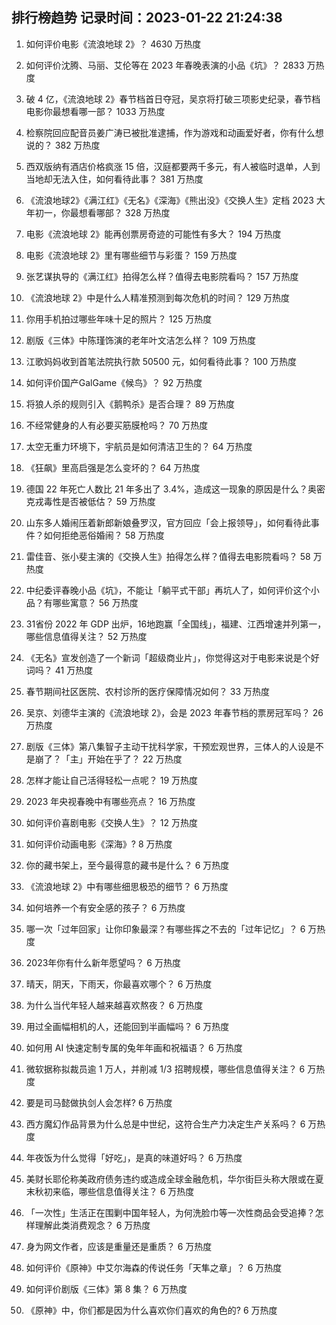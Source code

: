 
## 排行榜趋势 记录时间：2023-01-22 21:24:38
  
  1. 如何评价电影《流浪地球 2》？ 4630 万热度
    
  2. 如何评价沈腾、马丽、艾伦等在 2023 年春晚表演的小品《坑》？ 2833 万热度
    
  3. 破 4 亿，《流浪地球 2》春节档首日夺冠，吴京将打破三项影史纪录，春节档电影你最想看哪一部？ 1033 万热度
    
  4. 检察院回应配音员姜广涛已被批准逮捕，作为游戏和动画爱好者，你有什么想说的？ 382 万热度
    
  5. 西双版纳有酒店价格疯涨 15 倍，汉庭都要两千多元，有人被临时退单，人到当地却无法入住，如何看待此事？ 381 万热度
    
  6. 《流浪地球2》《满江红》《无名》《深海》《熊出没》《交换人生》定档 2023 大年初一，你最想看哪部？ 328 万热度
    
  7. 电影《流浪地球 2》能再创票房奇迹的可能性有多大？ 194 万热度
    
  8. 电影《流浪地球 2》里有哪些细节与彩蛋？ 159 万热度
    
  9. 张艺谋执导的《满江红》拍得怎么样？值得去电影院看吗？ 157 万热度
    
  10. 《流浪地球 2》中是什么人精准预测到每次危机的时间？ 129 万热度
    
  11. 你用手机拍过哪些年味十足的照片？ 125 万热度
    
  12. 剧版《三体》中陈瑾饰演的老年叶文洁怎么样？ 109 万热度
    
  13. 江歌妈妈收到首笔法院执行款 50500 元，如何看待此事？ 100 万热度
    
  14. 如何评价国产GalGame《候鸟》？ 92 万热度
    
  15. 将狼人杀的规则引入《鹅鸭杀》是否合理？ 89 万热度
    
  16. 不经常健身的人有必要买筋膜枪吗？ 70 万热度
    
  17. 太空无重力环境下，宇航员是如何清洁卫生的？ 64 万热度
    
  18. 《狂飙》里高启强是怎么变坏的？ 64 万热度
    
  19. 德国 22 年死亡人数比 21 年多出了 3.4%，造成这一现象的原因是什么？奥密克戎毒性是否被低估？ 59 万热度
    
  20. 山东多人婚闹压着新郎新娘叠罗汉，官方回应「会上报领导」，如何看待此事件？如何拒绝恶俗婚闹？ 58 万热度
    
  21. 雷佳音、张小斐主演的《交换人生》拍得怎么样？值得去电影院看吗？ 58 万热度
    
  22. 中纪委评春晚小品《坑》，不能让「躺平式干部」再坑人了，如何评价这个小品？有哪些寓意？ 56 万热度
    
  23. 31省份 2022 年 GDP 出炉，16地跑赢「全国线」，福建、江西增速并列第一，哪些信息值得关注？ 52 万热度
    
  24. 《无名》宣发创造了一个新词「超级商业片」，你觉得这对于电影来说是个好词吗？ 41 万热度
    
  25. 春节期间社区医院、农村诊所的医疗保障情况如何？ 33 万热度
    
  26. 吴京、刘德华主演的《流浪地球 2》，会是 2023 年春节档的票房冠军吗？ 26 万热度
    
  27. 剧版《三体》第八集智子主动干扰科学家，干预宏观世界，三体人的人设是不是崩了？「主」开始在乎了？ 22 万热度
    
  28. 怎样才能让自己活得轻松一点呢？ 19 万热度
    
  29. 2023 年央视春晚中有哪些亮点？ 16 万热度
    
  30. 如何评价喜剧电影《交换人生》？ 12 万热度
    
  31. 如何评价动画电影《深海》? 8 万热度
    
  32. 你的藏书架上，至今最得意的藏书是什么？ 6 万热度
    
  33. 《流浪地球 2》中有哪些细思极恐的细节？ 6 万热度
    
  34. 如何培养一个有安全感的孩子？ 6 万热度
    
  35. 哪一次「过年回家」让你印象最深？有哪些挥之不去的「过年记忆」？ 6 万热度
    
  36. 2023年你有什么新年愿望吗？ 6 万热度
    
  37. 晴天，阴天，下雨天，你最喜欢哪个？ 6 万热度
    
  38. 为什么当代年轻人越来越喜欢熬夜？ 6 万热度
    
  39. 用过全画幅相机的人，还能回到半画幅吗？ 6 万热度
    
  40. 如何用 AI 快速定制专属的兔年年画和祝福语？ 6 万热度
    
  41. 微软据称拟裁员逾 1 万人，并削减 1/3 招聘规模，哪些信息值得关注？ 6 万热度
    
  42. 要是司马懿做执剑人会怎样? 6 万热度
    
  43. 西方魔幻作品背景为什么总是中世纪，这符合生产力决定生产关系吗？ 6 万热度
    
  44. 年夜饭为什么觉得「好吃」，是真的味道好吗？ 6 万热度
    
  45. 美财长耶伦称美政府债务违约或造成全球金融危机，华尔街巨头称大限或在夏末秋初来临，哪些信息值得关注？ 6 万热度
    
  46. 「一次性」生活正在围剿中国年轻人，为何洗脸巾等一次性商品会受追捧？怎样理解此类消费观念？ 6 万热度
    
  47. 身为网文作者，应该是重量还是重质？ 6 万热度
    
  48. 如何评价《原神》中艾尔海森的传说任务「天隼之章」？ 6 万热度
    
  49. 如何评价剧版《三体》第 8 集？ 6 万热度
    
  50. 《原神》中，你们都是因为什么喜欢你们喜欢的角色的? 6 万热度
    